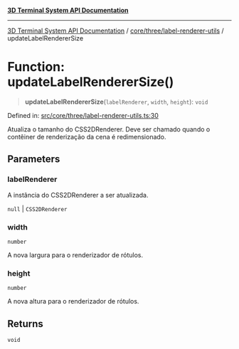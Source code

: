 [**3D Terminal System API Documentation**](../../../../README.md)

***

[3D Terminal System API Documentation](../../../../README.md) / [core/three/label-renderer-utils](../README.md) / updateLabelRendererSize

# Function: updateLabelRendererSize()

> **updateLabelRendererSize**(`labelRenderer`, `width`, `height`): `void`

Defined in: [src/core/three/label-renderer-utils.ts:30](https://github.com/Dicommunitas/ThreeJS_Terminal_3D2/blob/7cc56be20ce03492e7afbc2e75ffa70f9c523fe8/src/core/three/label-renderer-utils.ts#L30)

Atualiza o tamanho do CSS2DRenderer.
Deve ser chamado quando o contêiner de renderização da cena é redimensionado.

## Parameters

### labelRenderer

A instância do CSS2DRenderer a ser atualizada.

`null` | `CSS2DRenderer`

### width

`number`

A nova largura para o renderizador de rótulos.

### height

`number`

A nova altura para o renderizador de rótulos.

## Returns

`void`
